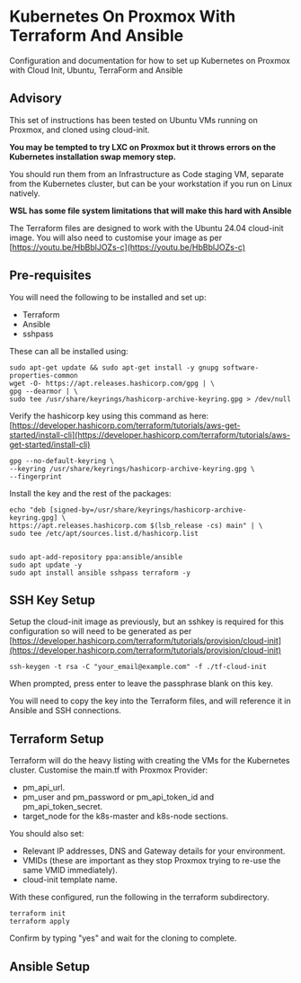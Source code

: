 # Kubernetes On Proxmox With Terraform And Ansible

Configuration and documentation for how to set up Kubernetes on Proxmox with Cloud Init, Ubuntu, TerraForm and Ansible

## Advisory

This set of instructions has been tested on Ubuntu VMs running on Proxmox, and cloned using cloud-init.

**You may be tempted to try LXC on Proxmox but it throws errors on the Kubernetes installation swap memory step.**

You should run them from an Infrastructure as Code staging VM, separate from the Kubernetes cluster, but can be your workstation if you run on Linux natively.

**WSL has some file system limitations that will make this hard with Ansible**

The Terraform files are designed to work with the Ubuntu 24.04 cloud-init image.
You will also need to customise your image as per [https://youtu.be/HbBblJOZs-c](https://youtu.be/HbBblJOZs-c)


## Pre-requisites

You will need the following to be installed and set up:

- Terraform
- Ansible
- sshpass

These can all be installed using:

```
sudo apt-get update && sudo apt-get install -y gnupg software-properties-common
wget -O- https://apt.releases.hashicorp.com/gpg | \
gpg --dearmor | \
sudo tee /usr/share/keyrings/hashicorp-archive-keyring.gpg > /dev/null
```
Verify the hashicorp key using this command as here: [https://developer.hashicorp.com/terraform/tutorials/aws-get-started/install-cli](https://developer.hashicorp.com/terraform/tutorials/aws-get-started/install-cli)
```
gpg --no-default-keyring \
--keyring /usr/share/keyrings/hashicorp-archive-keyring.gpg \
--fingerprint
```
Install the key and the rest of the packages:
```
echo "deb [signed-by=/usr/share/keyrings/hashicorp-archive-keyring.gpg] \
https://apt.releases.hashicorp.com $(lsb_release -cs) main" | \
sudo tee /etc/apt/sources.list.d/hashicorp.list


sudo apt-add-repository ppa:ansible/ansible
sudo apt update -y
sudo apt install ansible sshpass terraform -y

```

## SSH Key Setup

Setup the cloud-init image as previously, but an sshkey is required for this configuration so will need to be generated as per [https://developer.hashicorp.com/terraform/tutorials/provision/cloud-init](https://developer.hashicorp.com/terraform/tutorials/provision/cloud-init)

```
ssh-keygen -t rsa -C "your_email@example.com" -f ./tf-cloud-init
```

When prompted, press enter to leave the passphrase blank on this key.

You will need to copy the key into the Terraform files, and will reference it in Ansible and SSH connections.

## Terraform Setup

Terraform will do the heavy listing with creating the VMs for the Kubernetes cluster.
Customise the main.tf with Proxmox Provider:
- pm_api_url.
- pm_user and pm_password or pm_api_token_id and pm_api_token_secret.
- target_node for the k8s-master and k8s-node sections.

You should also set:
- Relevant IP addresses, DNS and Gateway details for your environment.
- VMIDs (these are important as they stop Proxmox trying to re-use the same VMID immediately).
- cloud-init template name.

With these configured, run the following in the terraform subdirectory.
```
terraform init
terraform apply
```

Confirm by typing "yes" and wait for the cloning to complete.

## Ansible Setup

